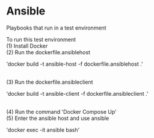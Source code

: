 # Ansible
Playbooks that run in a test environment</br>

To run this test environment</br>
(1) Install Docker</br>
(2) Run the dockerfile.ansiblehost</br>
<p>        'docker build -t ansible-host -f dockerfile.ansiblehost .'</p></br>
(3) Run the dockerfile.ansibleclient</br>
<p>        'docker build -t ansible-client -f dockerfile.ansibleclient .'</p></br>
(4) Run the command 'Docker Compose Up'</br>
(5) Enter the ansible host and use ansible</br>
<p>        'docker exec -it ansible bash'</p></br>
